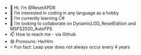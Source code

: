- 👋 Hi, I’m @ResetXPDR
- 👀 I’m interested in coding in any language as a hobby
- 🌱 I’m currently learning C#
- 💞️ I’m looking to collaborate on DynamicLOD_ResetEdition and MSFS2020_AutoFPS
- 📫 How to reach me - via Github
- 😄 Pronouns: He/Him
- ⚡ Fun fact: Leap year does not always occur every 4 years

<!---
ResetXPDR/ResetXPDR is a ✨ special ✨ repository because its `README.md` (this file) appears on your GitHub profile.
You can click the Preview link to take a look at your changes.
--->
